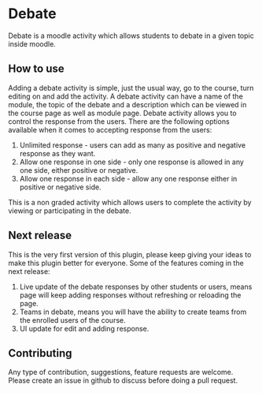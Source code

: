 # Debate #

Debate is a moodle activity which allows students to debate in a given topic inside moodle.


## How to use ##

Adding a debate activity is simple, just the usual way, go to the course, turn editing on
and add the activity. A debate activity can have a name of the module, the topic of the
debate and a description which can be viewed in the course page as well as module page.
Debate activity allows you to control the response from the users. There are the following
options available when it comes to accepting response from the users:
1. Unlimited response - users can add as many as positive and negative response as they 
want.
2. Allow one response in one side - only one response is allowed in any one side,
either positive or negative.
3. Allow one response in each side - allow any one response either in positive or 
negative side.

This is a non graded activity which allows users to complete the activity by viewing or
participating in the debate. 

## Next release ##
This is the very first version of this plugin, please keep giving your ideas to make this
plugin better for everyone. Some of the features coming in the next release:
1. Live update of the debate responses by other students or users, means page will keep 
adding responses without refreshing or reloading the page.
2. Teams in debate, means you will have the ability to create teams from the 
enrolled users of the course.
3. UI update for edit and adding response.   

## Contributing ##
Any type of contribution, suggestions, feature requests are welcome. 
Please create an issue in github to discuss before doing a pull request.
   
